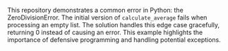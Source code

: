 This repository demonstrates a common error in Python: the ZeroDivisionError. The initial version of `calculate_average` fails when processing an empty list.  The solution handles this edge case gracefully, returning 0 instead of causing an error. This example highlights the importance of defensive programming and handling potential exceptions.